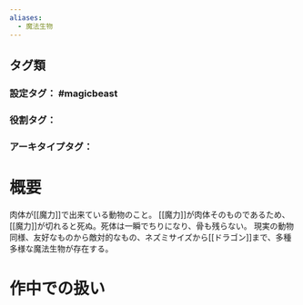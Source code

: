 ```yaml
---
aliases:
  - 魔法生物
---
```

## タグ類
### 設定タグ： #magicbeast
### 役割タグ：
### アーキタイプタグ：
# 概要
肉体が[[魔力]]で出来ている動物のこと。
[[魔力]]が肉体そのものであるため、[[魔力]]が切れると死ぬ。死体は一瞬でちりになり、骨も残らない。
現実の動物同様、友好なものから敵対的なもの、ネズミサイズから[[ドラゴン]]まで、多種多様な魔法生物が存在する。
# 作中での扱い